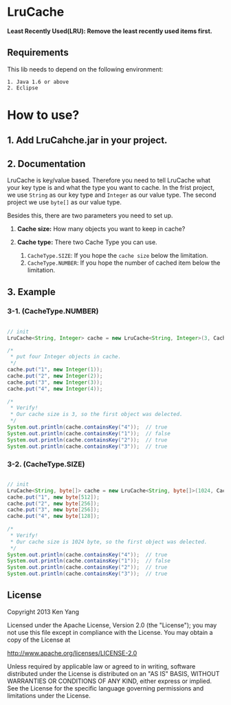 # LruCache

**Least Recently Used(LRU):  Remove the least recently used items first.**


## Requirements                                                                                                            
This lib needs to depend on the following environment:

    1. Java 1.6 or above
    2. Eclipse

# How to use?

## 1. Add LruCahche.jar in your project.



## 2. Documentation

LruCache is key/value based. 
Therefore you need to tell LruCache what your key type is and what the type you want to cache.
In the frist project, we use `String` as our key type and `Integer` as our value type. 
The second project we use `byte[]` as our value type.

Besides this, there are two parameters you need to set up.

1. **Cache size:** How many objects you want to keep in cache?
2. **Cache type:** There two Cache Type you can use.

    1. `CacheType.SIZE`: If you hope the `cache size` below the limitation.
    2. `CacheType.NUMBER`: If you hope the number of cached item below the limitation.


## 3. Example
### 3-1. (CacheType.NUMBER)

```Java

// init
LruCache<String, Integer> cache = new LruCache<String, Integer>(3, CacheType.NUMBER);

/*
 * put four Integer objects in cache.
 */
cache.put("1", new Integer(1));
cache.put("2", new Integer(2));
cache.put("3", new Integer(3));
cache.put("4", new Integer(4));
        
/*
 * Verify! 
 * Our cache size is 3, so the first object was delected.
 */
System.out.println(cache.containsKey("4"));  // true
System.out.println(cache.containsKey("1"));  // false
System.out.println(cache.containsKey("2"));  // true
System.out.println(cache.containsKey("3"));  // true
```

### 3-2. (CacheType.SIZE)
```Java

// init
LruCache<String, byte[]> cache = new LruCache<String, byte[]>(1024, CacheType.SIZE);
cache.put("1", new byte[512]);
cache.put("2", new byte[256]);
cache.put("3", new byte[256]);
cache.put("4", new byte[128]);
        
/*
 * Verify! 
 * Our cache size is 1024 byte, so the first object was delected.
 */
System.out.println(cache.containsKey("4"));  // true
System.out.println(cache.containsKey("1"));  // false
System.out.println(cache.containsKey("2"));  // true
System.out.println(cache.containsKey("3"));  // true

```

## License
Copyright 2013 Ken Yang
 
Licensed under the Apache License, Version 2.0 (the "License");
you may not use this file except in compliance with the License.
You may obtain a copy of the License at

  http://www.apache.org/licenses/LICENSE-2.0
    
Unless required by applicable law or agreed to in writing, software
distributed under the License is distributed on an "AS IS" BASIS,
WITHOUT WARRANTIES OR CONDITIONS OF ANY KIND, either express or implied.
See the License for the specific language governing permissions and 
limitations under the License.
